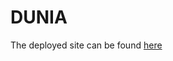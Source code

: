 # DUNIA

The deployed site can be found [here](https://joan-amudu.github.io/European-Map-Memory-Game/)

